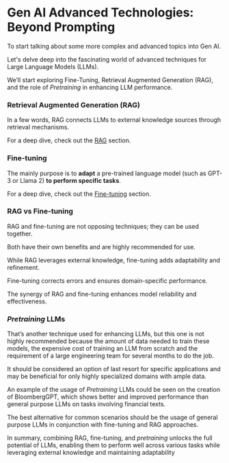 # Gen AI Advanced Technologies: Beyond Prompting

To start talking about some more complex and advanced topics into Gen AI.

Let's delve deep into the fascinating world of advanced techniques for Large Language Models (LLMs).

We’ll start exploring Fine-Tuning, Retrieval Augmented Generation (RAG), and the role of *Pretraining* in enhancing LLM performance.

### Retrieval Augmented Generation (RAG)

In a few words, RAG connects LLMs to external knowledge sources through retrieval mechanisms.

For a deep dive, check out the [RAG](./rag.md) section.

### Fine-tuning

The mainly purpose is to **adapt** a pre-trained language model (such as GPT-3 or Llama 2) **to perform specific tasks**.

For a deep dive, check out the [Fine-tuning](./fine-tuning.md) section.

### RAG vs Fine-tuning

RAG and fine-tuning are not opposing techniques; they can be used together.

Both have their own benefits and are highly recommended for use.

While RAG leverages external knowledge, fine-tuning adds adaptability and refinement.

Fine-tuning corrects errors and ensures domain-specific performance.

The synergy of RAG and fine-tuning enhances model reliability and effectiveness.

### *Pretraining* LLMs

That’s another technique used for enhancing LLMs, but this one is not highly recommended because the amount of data needed to train these models, the expensive cost of training an LLM from scratch and the requirement of a large engineering team for several months to do the job.

It should be considered an option of last resort for specific applications and may be beneficial for only highly specialized domains with ample data.

An example of the usage of *Pretraining* LLMs could be seen on the creation of BloombergGPT, which shows better and improved performance than general purpose LLMs on tasks involving financial texts.

The best alternative for common scenarios should be the usage of general purpose LLMs in conjunction with fine-tuning and RAG approaches.

In summary, combining RAG, fine-tuning, and *pretraining* unlocks the full potential of LLMs, enabling them to perform well across various tasks while leveraging external knowledge and maintaining adaptability
